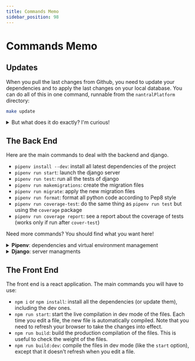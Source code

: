 ```yaml
---
title: Commands Memo
sidebar_position: 98
---
```


# Commands Memo

## Updates

When you pull the last changes from Github, you need to update your dependencies
and to apply the last changes on your local database. You can do all of this in one
command, runnable from the `nantralPlatform` directory:

```bash
make update
```

<details>
    <summary>But what does it do exactly? I'm curious!</summary>

The update runs the following commands:
* `npm install`: update the list of dependencies for the front end
* `npm run build:dev`: compile the last version of the frontend
* `pipenv install --dev`: update the list of dependencies for the back end
* `pipenv run migrate`: apply the last changes on your database

</details>

## The Back End

Here are the main commands to deal with the backend and django.

- `pipenv install --dev`: install all latest dependencies of the project
- `pipenv run start`: launch the django server
- `pipenv run test`: run all the tests of django
- `pipenv run makemigrations`: create the migration files
- `pipenv run migrate`: apply the new migration files
- `pipenv run format`: format all python code according to Pep8 style
- `pipenv run coverage-test`: do the same thing as `pipenv run test` but using the `coverage` package
- `pipenv run coverage report`: see a report about the coverage of tests (works only if run after `cover-test`)


Need more commands? You should find what you want here!

<details>
    <summary><strong>Pipenv</strong>: dependencies and virtual environment management</summary>

Firstly, here is how to deal with **dependencies** with Pipenv:
* `pipenv install --dev`: install all dependencies of the `Pipfile`,
    including the dev ones. It generates a `Pipfile.lock` file which will then
    be used for the server to deploy.
* `pipenv install <package>`: install a specific python package
* `pipenv update --outdated`: list all outdated packages
* `pipenv update`: update a package or all outdated packages

Then you can also manage your python **virtual environment** with Pipenv:

* `pipenv shell`: open the python virtual environment. You can then close it by executing `exit`
* `pipenv run <command>`: allow to execute one single command inside the virtual environement.
    It's faster than opening it each time!

Finally, Pipenv allows to define **shortcuts** to execute commands inside the virtualenv.
All shortcuts begin with `pipenv run`, follow by a key word. Some examples:
- `pipenv run start`: a shortcut for 
    ```bash
    pipenv shell
    python manage.py runserver
    exit
    ```

- `pipenv run django <command>`: a shortcut for
    ```bash
    pipenv shell
    python manage.py <command>
    exit
    ```

You can list all the shortcuts by running `pipenv scripts`.

</details>

<details>
    <summary><strong>Django</strong>: server managments</summary>

### Use the django CLI

Django is the framework we use for serving the website, and it has many different commands.
All commands must be executed from the python virtuel environment, with the command
`python3 manage.py`. So you have 3 different ways to do this:
* Open the virtual environement, execute your command, and close the virtual environement:
    ```bash
    pipenv shell
    python3 manage.py <command>
    exit
    ```
* **Or** you can execute use the single-command execution of pipenv:
    ```bash
    pipenv run python3 manage.py <command>
    ```
* **Or**, if you are as lazy as us, you can use the shortcut we have defined to go faster:
    ```bash
    pipenv run django <command>
    ```

### Useful django commands

* `pipenv run django runserver`: Launch the server. When you edit the code of the backend,
    it automatically update the server. You can also use `pipenv run start` which does the same.
* `pipenv run django makemigrations`: create the migration files. You have to run it every time
    you change the structure of the database (in the `models.py` files)
* `pipenv run django migrate`: apply the previous migrations
* `pipenv run django test`: run the tests of django
* `pipenv run django startapp`: create a new application
* `pipenv run django createsuperuser`: create a user with admin rights

You can find all commands on the [Django documentation](https://docs.djangoproject.com/fr/4.0/ref/django-admin/).

</details>


## The Front End

The front end is a react application. The main commands you will have to use:

* `npm i` or `npm install`: install all the dependencies (or update them), including
    the dev ones.
* `npm run start`: start the live compilation in dev mode of the files. Each time you edit
    a file, the new file is automatically compiled. Note that you need to refresh
    your browser to take the changes into effect.
* `npm run build`: build the production compilation of the files. This is useful to check
    the weight of the files.
* `npm run build:dev`: compile the files in dev mode (like the `start` option),
    except that it doesn't refresh when you edit a file.

